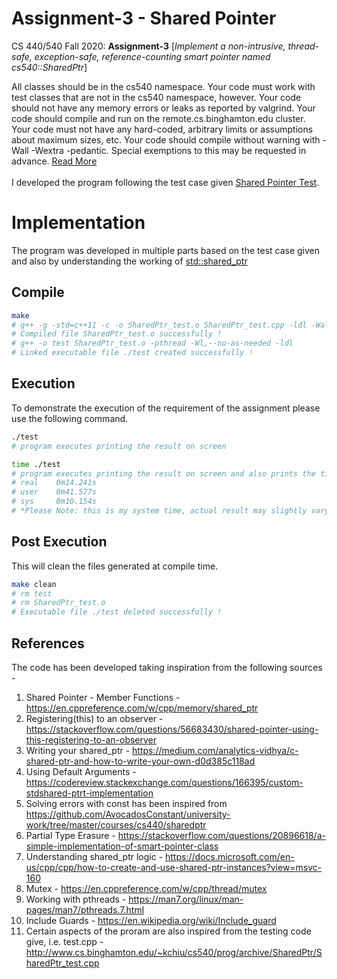 # Assignment-3 - Shared Pointer
CS 440/540 Fall 2020: **Assignment-3** [*Implement a non-intrusive, thread-safe, exception-safe, reference-counting smart pointer named cs540::SharedPtr*] 

All classes should be in the cs540 namespace. Your code must work with test classes that are not in the cs540 namespace, however. Your code should not have any memory errors or leaks as reported by valgrind. Your code should compile and run on the remote.cs.binghamton.edu cluster. Your code must not have any hard-coded, arbitrary limits or assumptions about maximum sizes, etc. Your code should compile without warning with -Wall -Wextra -pedantic. Special exemptions to this may be requested in advance. [Read More](http://www.cs.binghamton.edu/~kchiu/cs540/prog/3/)
<br /><br />
I developed the program following the test case given [Shared Pointer Test](http://www.cs.binghamton.edu/~kchiu/cs540/prog/archive/SharedPtr/SharedPtr_test.cpp). 

# Implementation
The program was developed in multiple parts based on the test case given and also by understanding the working of [std::shared_ptr](https://en.cppreference.com/w/cpp/memory/shared_ptr)

## Compile
```bash
make
# g++ -g -std=c++11 -c -o SharedPtr_test.o SharedPtr_test.cpp -ldl -Wall -Wextra -pedantic
# Compiled file SharedPtr_test.o successfully !
# g++ -o test SharedPtr_test.o -pthread -Wl,--no-as-needed -ldl
# Linked executable file ./test created successfully !

```
## Execution
To demonstrate the execution of the requirement of the assignment please use the following command. <br />
```bash
./test 
# program executes printing the result on screen

time ./test
# program executes printing the result on screen and also prints the time taken
# real    0m14.241s
# user    0m41.577s
# sys     0m10.154s
# *Please Note: this is my system time, actual result may slightly vary.*
```
## Post Execution
This will clean the files generated at compile time.
```bash
make clean
# rm test
# rm SharedPtr_test.o
# Executable file ./test deleted successfully !
```

## References
The code has been developed taking inspiration from the following sources - <br />
1. Shared Pointer - Member Functions - https://en.cppreference.com/w/cpp/memory/shared_ptr
2. Registering(this) to an observer - https://stackoverflow.com/questions/56683430/shared-pointer-using-this-registering-to-an-observer
3. Writing your shared_ptr - https://medium.com/analytics-vidhya/c-shared-ptr-and-how-to-write-your-own-d0d385c118ad
4. Using Default Arguments - https://codereview.stackexchange.com/questions/166395/custom-stdshared-ptrt-implementation
5. Solving errors with const has been inspired from https://github.com/AvocadosConstant/university-work/tree/master/courses/cs440/sharedptr
6. Partial Type Erasure - https://stackoverflow.com/questions/20896618/a-simple-implementation-of-smart-pointer-class
7. Understanding shared_ptr logic - https://docs.microsoft.com/en-us/cpp/cpp/how-to-create-and-use-shared-ptr-instances?view=msvc-160
8. Mutex - https://en.cppreference.com/w/cpp/thread/mutex
9. Working with pthreads - https://man7.org/linux/man-pages/man7/pthreads.7.html
10. Include Guards - https://en.wikipedia.org/wiki/Include_guard
11. Certain aspects of the proram are also inspired from the testing code give, i.e. test.cpp - http://www.cs.binghamton.edu/~kchiu/cs540/prog/archive/SharedPtr/SharedPtr_test.cpp